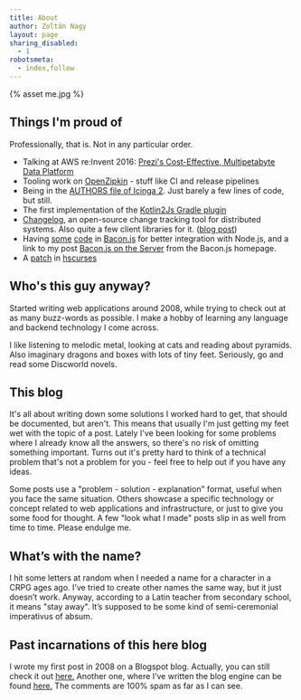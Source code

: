 ```yaml
---
title: About
author: Zoltán Nagy
layout: page
sharing_disabled:
  - 1
robotsmeta:
  - index,follow
---
```


{% asset me.jpg %}

## Things I'm proud of

Professionally, that is. Not in any particular order.

 * Talking at AWS re:Invent 2016: [Prezi's Cost-Effective, Multipetabyte Data Platform](https://www.youtube.com/watch?v=fSyPSTszGgw)
 * Tooling work on [OpenZipkin](https://zipkin.io/) - stuff like CI and release pipelines
 * Being in the [AUTHORS file of Icinga 2](https://github.com/Icinga/icinga2/blob/657a328ba4939d70889789a695d051e6ad33654c/AUTHORS#L36). Just barely a few lines of code, but still.
 * The first implementation of the [Kotlin2Js Gradle plugin](https://github.com/JetBrains/kotlin/pull/524)
 * [Changelog](https://github.com/prezi/changelog), an open-source change tracking tool for distributed systems. Also quite a few client libraries for it. ([blog post](https://medium.com/prezi-engineering/changelog-a-tool-designed-to-help-you-recover-faster-2aaca63dd276))
 * Having [some](https://github.com/baconjs/bacon.js/pull/125) [code](https://github.com/baconjs/bacon.js/pull/143) in [Bacon.js](https://baconjs.github.io/) for better integration with Node.js, and a link to my post [Bacon.js on the Server](http://abesto.net/bacon-js-on-the-server/) from the Bacon.js homepage.
 * A [patch](https://github.com/skogsbaer/hscurses/pull/13) in [hscurses](http://hackage.haskell.org/package/hscurses)

## Who's this guy anyway?

Started writing web applications around 2008, while trying to check out at as many buzz-words as possible. I make a hobby of learning any language and backend technology I come across.

I like listening to melodic metal, looking at cats and reading about pyramids. Also imaginary dragons and boxes with lots of tiny feet. Seriously, go and read some Discworld novels.

## This blog

It's all about writing down some solutions I worked hard to get, that should be documented, but aren't. This means that usually I'm just getting my feet wet with the topic of a post. Lately I've been looking for some problems where I already know all the answers, so there's no risk of omitting something important. Turns out it's pretty hard to think of a technical problem that's not a problem for you - feel free to help out if you have any ideas.

Some posts use a "problem - solution - explanation" format, useful when you face the same situation. Others showcase a specific technology or concept related to web applications and infrastructure, or just to give you some food for thought. A few "look what I made" posts slip in as well from time to time. Please endulge me.

## What’s with the name?

I hit some letters at random when I needed a name for a character in a CRPG ages ago. I’ve tried to create other names the same way, but it just doesn’t work. Anyway, according to a Latin teacher from secondary school, it means "stay away". It’s supposed to be some kind of semi-ceremonial imperativus of absum.

## Past incarnations of this here blog

I wrote my first post in 2008 on a Blogspot blog. Actually, you can still check it out [here.][2] Another one, where I’ve written the blog engine can be found [here.][3] The comments are 100% spam as far as I can see.

 [1]: http://prezi.com
 [2]: http://abesto.blogspot.com/2008/06/symfoyn-routing-tutorial.html
 [3]: http://abesto.host22.com/blog
